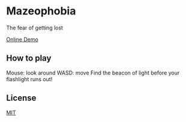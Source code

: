 # Mazeophobia

The fear of getting lost

[Online Demo](https://stensjoberg.github.io/mazeophobia/)

## How to play
Mouse: look around
WASD: move
Find the beacon of light before your flashlight runs out!

## License
[MIT](./LICENSE)
